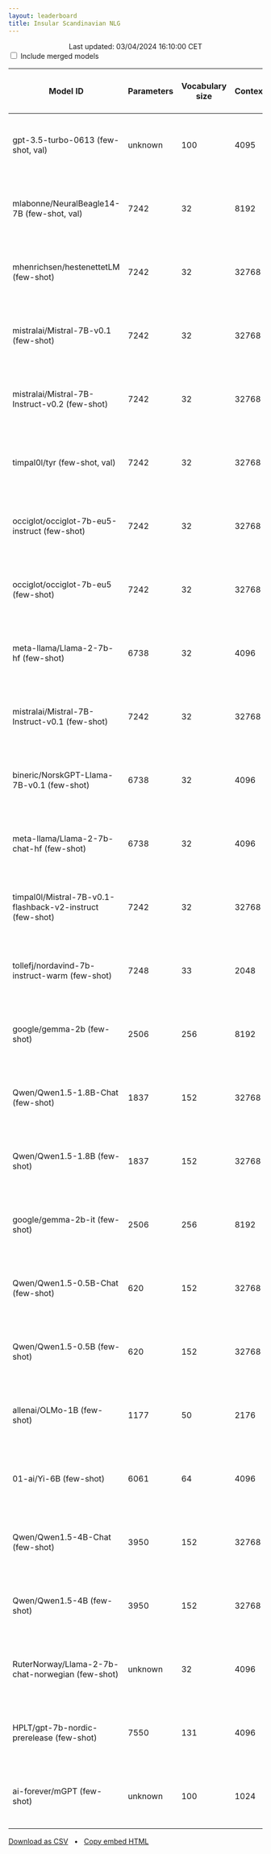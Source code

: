 ```yaml
---
layout: leaderboard
title: Insular Scandinavian NLG
---
```


<center>Last updated: 03/04/2024 16:10:00 CET</center>

<div class="blocked centered">
  <input type="checkbox" id="merged-models-checkbox">
  <label for="merged-models-checkbox">Include merged models</label>
</div>

<div class="blocked table-wrapper centered">
<table id="insular-scandinavian-nlg" class="sortable fixed centered small-font">
 <thead>
  <tr>
   <th><span data-toggle="tooltip" data-placement="bottom" data-container="body" title="Hugging Face Hub Model ID">Model ID</span></th>
   <th><span data-toggle="tooltip" data-placement="bottom" data-container="body" title="Number of parameters in the model, in millions">Parameters</span></th>
   <th><span data-toggle="tooltip" data-placement="bottom" data-container="body" title="Number of unique tokens that the model has been trained on, in thousands">Vocabulary size</span></th>
   <th><span data-toggle="tooltip" data-placement="bottom" data-container="body" title="The maximum amount of tokens the model can process">Context</span></th>
   <th><span data-toggle="tooltip" data-placement="bottom" data-container="body" title="Number of tokens processed per second / Number of tokens processed in small documents per second">Speed</span></th>

   <th id="rank-col"><span data-toggle="tooltip" data-placement="bottom" data-container="body" title="ScandEval rank, computed as 1 + the average number of standard deviations from the best model">Rank</span></th>
    
   <th><span data-toggle="tooltip" data-placement="bottom" data-container="body" title="Icelandic rank, computed as 1 + the average number of standard deviations from the best model">Icelandic Rank</span></th>
   <th><span data-toggle="tooltip" data-placement="bottom" data-container="body" title="Faroese rank, computed as 1 + the average number of standard deviations from the best model">Faroese Rank</span></th>

   <th><span data-toggle="tooltip" data-placement="bottom" data-container="body" title="Icelandic named entity recognition - Micro-average F1-score without MISC tags / Micro-average F1-score with MISC tags">MIM-GOLD-NER</span></th>
   <th><span data-toggle="tooltip" data-placement="bottom" data-container="body" title="Icelandic linguistic acceptability - Matthews Correlation Coefficient / Macro-average F1-score">ScaLA-is</span></th>
   <th><span data-toggle="tooltip" data-placement="bottom" data-container="body" title="Icelandic question answering - Exact Match / F1-score">NQiI</span></th>
   <th><span data-toggle="tooltip" data-placement="bottom" data-container="body" title="Icelandic summarization - BERTScore / ROUGE-L">RRN</span></th>
   <th><span data-toggle="tooltip" data-placement="bottom" data-container="body" title="Icelandic knowledge - Matthews Correlation Coefficient / Accuracy">MMLU-is</span></th>
   <th><span data-toggle="tooltip" data-placement="bottom" data-container="body" title="Icelandic common sense reasoning - Matthews Correlation Coefficient / Accuracy">Winogrande-is</span></th>
   <th><span data-toggle="tooltip" data-placement="bottom" data-container="body" title="Faroese named entity recognition - Micro-average F1-score without MISC tags / Micro-average F1-score with MISC tags">FoNE</span></th>
   <th><span data-toggle="tooltip" data-placement="bottom" data-container="body" title="Faroese linguistic acceptability - Matthews Correlation Coefficient / Macro-average F1-score">ScaLA-fo</span></th>
   <th><span data-toggle="tooltip" data-placement="bottom" data-container="body" title="ScandEval version used to benchmark the model on MIM-GOLD-NER">MIM-GOLD-NER version</span></th>
   <th><span data-toggle="tooltip" data-placement="bottom" data-container="body" title="ScandEval version used to benchmark the model on ScaLA-is">ScaLA-is version</span></th>
   <th><span data-toggle="tooltip" data-placement="bottom" data-container="body" title="ScandEval version used to benchmark the model on NQiI">NQiI version</span></th>
   <th><span data-toggle="tooltip" data-placement="bottom" data-container="body" title="ScandEval version used to benchmark the model on RRN">RRN version</span></th>
   <th><span data-toggle="tooltip" data-placement="bottom" data-container="body" title="ScandEval version used to benchmark the model on MMLU-is">MMLU-is version</span></th>
   <th><span data-toggle="tooltip" data-placement="bottom" data-container="body" title="ScandEval version used to benchmark the model on Winogrande-is">Winogrande-is version</span></th>
   <th><span data-toggle="tooltip" data-placement="bottom" data-container="body" title="ScandEval version used to benchmark the model on FoNE">FoNE version</span></th>
   <th><span data-toggle="tooltip" data-placement="bottom" data-container="body" title="ScandEval version used to benchmark the model on ScaLA-fo">ScaLA-fo version</span></th>
  </tr>
 </thead>
 <tbody>
  <tr class="not-merged-model">
   <td>gpt-3.5-turbo-0613 (few-shot, val)</td> <!-- Model ID -->
   <td class="num_model_parameters">unknown</td> <!-- Number of trainable parameters -->
   <td class="vocabulary_size">100</td> <!-- Size of the model's vocabulary -->
   <td class="max_sequence_length">4095</td> <!-- Maximum sequence length of the model-->
   <td class="speed">1,344 ± 455 / 4,023 ± 590</td> <!-- Model inference speed -->
   <td class="rank">1.00</td> <!-- ScandEval rank -->
   <td class="is-rank">1.00</td> <!-- Icelandic rank -->
   <td class="fo-rank">1.00</td> <!-- Faroese rank -->
   <td class="is ner">69.59 ± 4.54 / 54.49 ± 4.31</td> <!-- MIM-GOLD-NER -->
   <td class="is la">7.28 ± 4.10 / 52.96 ± 2.00</td> <!-- ScaLA-is -->
   <td class="is qa">28.50 ± 1.79 / 50.29 ± 1.79</td> <!-- NQiI -->
   <td class="is summ">67.10 ± 0.30 / 19.43 ± 0.48</td> <!-- RRN -->
   <td class="is know">23.78 ± 2.81 / 42.70 ± 2.13</td> <!-- MMLU-is -->
   <td class="is reason">18.61 ± 6.00 / 61.33 ± 2.93</td> <!-- Winogrande-is -->
   <td class="fo ner">72.48 ± 2.39 / 67.50 ± 2.38</td> <!-- FoNE -->
   <td class="fo la">8.29 ± 5.92 / 42.34 ± 3.49</td> <!-- ScaLA-fo -->
   <td>0.0.0</td> <!-- MIM-GOLD-NER version -->
   <td>0.0.0</td> <!-- ScaLA-is version -->
   <td>0.0.0</td> <!-- NQiI version -->
   <td>0.0.0</td> <!-- RRN version -->
   <td>0.0.0</td> <!-- MMLU-is version -->
   <td>12.1.0</td> <!-- Winogrande-is version -->
   <td>0.0.0</td> <!-- FoNE version -->
   <td>0.0.0</td> <!-- ScaLA-fo version -->
   </tr>
  <tr class="merged-model">
   <td>mlabonne/NeuralBeagle14-7B (few-shot, val)</td> <!-- Model ID -->
   <td class="num_model_parameters">7242</td> <!-- Number of trainable parameters -->
   <td class="vocabulary_size">32</td> <!-- Size of the model's vocabulary -->
   <td class="max_sequence_length">8192</td> <!-- Maximum sequence length of the model-->
   <td class="speed">2,549 ± 472 / 784 ± 245</td> <!-- Model inference speed -->
   <td class="rank">1.75</td> <!-- ScandEval rank -->
   <td class="is-rank">2.30</td> <!-- Icelandic rank -->
   <td class="fo-rank">1.20</td> <!-- Faroese rank -->
   <td class="is ner">49.86 ± 4.28 / 42.54 ± 5.03</td> <!-- MIM-GOLD-NER -->
   <td class="is la">1.26 ± 3.83 / 48.46 ± 2.37</td> <!-- ScaLA-is -->
   <td class="is qa">22.42 ± 4.37 / 55.49 ± 2.89</td> <!-- NQiI -->
   <td class="is summ">65.60 ± 0.69 / 19.46 ± 0.80</td> <!-- RRN -->
   <td class="is know">10.13 ± 2.94 / 32.62 ± 2.20</td> <!-- MMLU-is -->
   <td class="is reason">12.90 ± 6.92 / 56.88 ± 3.57</td> <!-- Winogrande-is -->
   <td class="fo ner">62.78 ± 3.13 / 59.73 ± 3.23</td> <!-- FoNE -->
   <td class="fo la">3.69 ± 5.47 / 48.72 ± 3.41</td> <!-- ScaLA-fo -->
   <td>9.3.2</td> <!-- MIM-GOLD-NER version -->
   <td>9.3.2</td> <!-- ScaLA-is version -->
   <td>9.3.2</td> <!-- NQiI version -->
   <td>9.3.2</td> <!-- RRN version -->
   <td>9.3.2</td> <!-- MMLU-is version -->
   <td>12.1.0</td> <!-- Winogrande-is version -->
   <td>9.3.2</td> <!-- FoNE version -->
   <td>9.3.2</td> <!-- ScaLA-fo version -->
   </tr>
  <tr class="not-merged-model">
   <td>mhenrichsen/hestenettetLM (few-shot)</td> <!-- Model ID -->
   <td class="num_model_parameters">7242</td> <!-- Number of trainable parameters -->
   <td class="vocabulary_size">32</td> <!-- Size of the model's vocabulary -->
   <td class="max_sequence_length">32768</td> <!-- Maximum sequence length of the model-->
   <td class="speed">5,160 ± 804 / 1,654 ± 516</td> <!-- Model inference speed -->
   <td class="rank">1.92</td> <!-- ScandEval rank -->
   <td class="is-rank">2.64</td> <!-- Icelandic rank -->
   <td class="fo-rank">1.20</td> <!-- Faroese rank -->
   <td class="is ner">49.85 ± 3.05 / 39.50 ± 4.11</td> <!-- MIM-GOLD-NER -->
   <td class="is la">0.99 ± 1.54 / 39.38 ± 3.81</td> <!-- ScaLA-is -->
   <td class="is qa">25.74 ± 5.44 / 49.45 ± 5.29</td> <!-- NQiI -->
   <td class="is summ">61.72 ± 3.16 / 16.00 ± 1.82</td> <!-- RRN -->
   <td class="is know">10.43 ± 1.25 / 32.96 ± 0.81</td> <!-- MMLU-is -->
   <td class="is reason">3.94 ± 2.97 / 54.60 ± 1.62</td> <!-- Winogrande-is -->
   <td class="fo ner">63.66 ± 2.09 / 59.77 ± 2.57</td> <!-- FoNE -->
   <td class="fo la">4.96 ± 2.36 / 43.40 ± 4.95</td> <!-- ScaLA-fo -->
   <td>12.3.2</td> <!-- MIM-GOLD-NER version -->
   <td>12.3.2</td> <!-- ScaLA-is version -->
   <td>12.3.2</td> <!-- NQiI version -->
   <td>12.3.2</td> <!-- RRN version -->
   <td>12.3.2</td> <!-- MMLU-is version -->
   <td>12.3.2</td> <!-- Winogrande-is version -->
   <td>12.3.2</td> <!-- FoNE version -->
   <td>12.3.2</td> <!-- ScaLA-fo version -->
   </tr>
  <tr class="not-merged-model">
   <td>mistralai/Mistral-7B-v0.1 (few-shot)</td> <!-- Model ID -->
   <td class="num_model_parameters">7242</td> <!-- Number of trainable parameters -->
   <td class="vocabulary_size">32</td> <!-- Size of the model's vocabulary -->
   <td class="max_sequence_length">32768</td> <!-- Maximum sequence length of the model-->
   <td class="speed">2,657 ± 524 / 880 ± 278</td> <!-- Model inference speed -->
   <td class="rank">1.99</td> <!-- ScandEval rank -->
   <td class="is-rank">2.78</td> <!-- Icelandic rank -->
   <td class="fo-rank">1.20</td> <!-- Faroese rank -->
   <td class="is ner">47.24 ± 2.54 / 37.77 ± 3.87</td> <!-- MIM-GOLD-NER -->
   <td class="is la">1.35 ± 1.70 / 39.37 ± 3.87</td> <!-- ScaLA-is -->
   <td class="is qa">25.70 ± 5.36 / 49.31 ± 5.21</td> <!-- NQiI -->
   <td class="is summ">61.96 ± 3.10 / 16.11 ± 1.80</td> <!-- RRN -->
   <td class="is know">10.31 ± 1.06 / 32.74 ± 0.64</td> <!-- MMLU-is -->
   <td class="is reason">1.99 ± 2.95 / 54.48 ± 1.27</td> <!-- Winogrande-is -->
   <td class="fo ner">62.63 ± 3.44 / 57.85 ± 3.72</td> <!-- FoNE -->
   <td class="fo la">2.84 ± 1.84 / 42.62 ± 4.53</td> <!-- ScaLA-fo -->
   <td>9.1.2</td> <!-- MIM-GOLD-NER version -->
   <td>9.1.2</td> <!-- ScaLA-is version -->
   <td>12.5.1</td> <!-- NQiI version -->
   <td>11.0.0</td> <!-- RRN version -->
   <td>9.1.2</td> <!-- MMLU-is version -->
   <td>12.1.0</td> <!-- Winogrande-is version -->
   <td>9.1.2</td> <!-- FoNE version -->
   <td>9.1.2</td> <!-- ScaLA-fo version -->
   </tr>
  <tr class="not-merged-model">
   <td>mistralai/Mistral-7B-Instruct-v0.2 (few-shot)</td> <!-- Model ID -->
   <td class="num_model_parameters">7242</td> <!-- Number of trainable parameters -->
   <td class="vocabulary_size">32</td> <!-- Size of the model's vocabulary -->
   <td class="max_sequence_length">32768</td> <!-- Maximum sequence length of the model-->
   <td class="speed">2,538 ± 415 / 821 ± 253</td> <!-- Model inference speed -->
   <td class="rank">2.62</td> <!-- ScandEval rank -->
   <td class="is-rank">2.47</td> <!-- Icelandic rank -->
   <td class="fo-rank">2.76</td> <!-- Faroese rank -->
   <td class="is ner">43.11 ± 2.23 / 29.34 ± 3.27</td> <!-- MIM-GOLD-NER -->
   <td class="is la">3.40 ± 1.87 / 48.75 ± 1.47</td> <!-- ScaLA-is -->
   <td class="is qa">19.18 ± 3.69 / 49.62 ± 2.59</td> <!-- NQiI -->
   <td class="is summ">65.01 ± 1.51 / 18.34 ± 1.35</td> <!-- RRN -->
   <td class="is know">7.55 ± 0.67 / 29.89 ± 0.47</td> <!-- MMLU-is -->
   <td class="is reason">0.24 ± 0.71 / 38.95 ± 0.84</td> <!-- Winogrande-is -->
   <td class="fo ner">61.28 ± 2.98 / 54.02 ± 3.55</td> <!-- FoNE -->
   <td class="fo la">1.68 ± 1.41 / 50.06 ± 1.22</td> <!-- ScaLA-fo -->
   <td>9.2.0</td> <!-- MIM-GOLD-NER version -->
   <td>9.3.1</td> <!-- ScaLA-is version -->
   <td>12.4.0</td> <!-- NQiI version -->
   <td>12.4.0</td> <!-- RRN version -->
   <td>9.3.2</td> <!-- MMLU-is version -->
   <td>12.1.0</td> <!-- Winogrande-is version -->
   <td>9.2.0</td> <!-- FoNE version -->
   <td>9.3.1</td> <!-- ScaLA-fo version -->
   </tr>
  <tr class="merged-model">
   <td>timpal0l/tyr (few-shot, val)</td> <!-- Model ID -->
   <td class="num_model_parameters">7242</td> <!-- Number of trainable parameters -->
   <td class="vocabulary_size">32</td> <!-- Size of the model's vocabulary -->
   <td class="max_sequence_length">32768</td> <!-- Maximum sequence length of the model-->
   <td class="speed">6,079 ± 1,051 / 1,760 ± 570</td> <!-- Model inference speed -->
   <td class="rank">2.65</td> <!-- ScandEval rank -->
   <td class="is-rank">2.54</td> <!-- Icelandic rank -->
   <td class="fo-rank">2.76</td> <!-- Faroese rank -->
   <td class="is ner">50.64 ± 5.79 / 43.64 ± 5.92</td> <!-- MIM-GOLD-NER -->
   <td class="is la">-0.06 ± 3.83 / 38.01 ± 2.85</td> <!-- ScaLA-is -->
   <td class="is qa">23.36 ± 4.19 / 46.70 ± 2.79</td> <!-- NQiI -->
   <td class="is summ">63.80 ± 1.14 / 15.18 ± 1.69</td> <!-- RRN -->
   <td class="is know">9.94 ± 2.33 / 31.91 ± 2.10</td> <!-- MMLU-is -->
   <td class="is reason">15.83 ± 5.74 / 53.67 ± 3.46</td> <!-- Winogrande-is -->
   <td class="fo ner">60.21 ± 3.50 / 58.44 ± 3.67</td> <!-- FoNE -->
   <td class="fo la">0.00 ± 0.00 / 33.10 ± 0.80</td> <!-- ScaLA-fo -->
   <td>12.3.2</td> <!-- MIM-GOLD-NER version -->
   <td>12.3.2</td> <!-- ScaLA-is version -->
   <td>12.3.2</td> <!-- NQiI version -->
   <td>12.3.2</td> <!-- RRN version -->
   <td>12.3.2</td> <!-- MMLU-is version -->
   <td>12.3.2</td> <!-- Winogrande-is version -->
   <td>12.3.2</td> <!-- FoNE version -->
   <td>12.3.2</td> <!-- ScaLA-fo version -->
   </tr>
  <tr class="not-merged-model">
   <td>occiglot/occiglot-7b-eu5-instruct (few-shot)</td> <!-- Model ID -->
   <td class="num_model_parameters">7242</td> <!-- Number of trainable parameters -->
   <td class="vocabulary_size">32</td> <!-- Size of the model's vocabulary -->
   <td class="max_sequence_length">32768</td> <!-- Maximum sequence length of the model-->
   <td class="speed">2,088 ± 352 / 706 ± 214</td> <!-- Model inference speed -->
   <td class="rank">2.87</td> <!-- ScandEval rank -->
   <td class="is-rank">2.97</td> <!-- Icelandic rank -->
   <td class="fo-rank">2.76</td> <!-- Faroese rank -->
   <td class="is ner">36.79 ± 8.13 / 30.81 ± 7.41</td> <!-- MIM-GOLD-NER -->
   <td class="is la">0.71 ± 2.00 / 36.90 ± 2.10</td> <!-- ScaLA-is -->
   <td class="is qa">20.66 ± 3.67 / 45.91 ± 3.45</td> <!-- NQiI -->
   <td class="is summ">65.25 ± 0.97 / 19.09 ± 1.05</td> <!-- RRN -->
   <td class="is know">8.10 ± 0.93 / 29.90 ± 0.88</td> <!-- MMLU-is -->
   <td class="is reason">0.35 ± 2.49 / 51.16 ± 2.74</td> <!-- Winogrande-is -->
   <td class="fo ner">61.90 ± 2.44 / 61.08 ± 2.76</td> <!-- FoNE -->
   <td class="fo la">0.00 ± 0.00 / 33.26 ± 0.34</td> <!-- ScaLA-fo -->
   <td>12.3.2</td> <!-- MIM-GOLD-NER version -->
   <td>12.3.1</td> <!-- ScaLA-is version -->
   <td>12.4.0</td> <!-- NQiI version -->
   <td>12.4.0</td> <!-- RRN version -->
   <td>12.3.1</td> <!-- MMLU-is version -->
   <td>12.3.1</td> <!-- Winogrande-is version -->
   <td>12.3.2</td> <!-- FoNE version -->
   <td>12.3.1</td> <!-- ScaLA-fo version -->
   </tr>
  <tr class="not-merged-model">
   <td>occiglot/occiglot-7b-eu5 (few-shot)</td> <!-- Model ID -->
   <td class="num_model_parameters">7242</td> <!-- Number of trainable parameters -->
   <td class="vocabulary_size">32</td> <!-- Size of the model's vocabulary -->
   <td class="max_sequence_length">32768</td> <!-- Maximum sequence length of the model-->
   <td class="speed">2,219 ± 427 / 717 ± 224</td> <!-- Model inference speed -->
   <td class="rank">2.98</td> <!-- ScandEval rank -->
   <td class="is-rank">3.11</td> <!-- Icelandic rank -->
   <td class="fo-rank">2.85</td> <!-- Faroese rank -->
   <td class="is ner">36.10 ± 7.99 / 33.23 ± 7.96</td> <!-- MIM-GOLD-NER -->
   <td class="is la">1.59 ± 1.86 / 39.93 ± 4.19</td> <!-- ScaLA-is -->
   <td class="is qa">15.98 ± 3.74 / 39.67 ± 3.36</td> <!-- NQiI -->
   <td class="is summ">62.55 ± 3.03 / 15.26 ± 2.31</td> <!-- RRN -->
   <td class="is know">7.64 ± 0.91 / 29.55 ± 1.22</td> <!-- MMLU-is -->
   <td class="is reason">-0.51 ± 1.95 / 47.23 ± 2.39</td> <!-- Winogrande-is -->
   <td class="fo ner">58.74 ± 3.04 / 58.94 ± 2.99</td> <!-- FoNE -->
   <td class="fo la">0.00 ± 0.00 / 33.26 ± 0.34</td> <!-- ScaLA-fo -->
   <td>12.3.2</td> <!-- MIM-GOLD-NER version -->
   <td>12.1.0</td> <!-- ScaLA-is version -->
   <td>12.1.0</td> <!-- NQiI version -->
   <td>12.1.0</td> <!-- RRN version -->
   <td>12.1.0</td> <!-- MMLU-is version -->
   <td>12.2.0</td> <!-- Winogrande-is version -->
   <td>12.3.2</td> <!-- FoNE version -->
   <td>12.1.0</td> <!-- ScaLA-fo version -->
   </tr>
  <tr class="not-merged-model">
   <td>meta-llama/Llama-2-7b-hf (few-shot)</td> <!-- Model ID -->
   <td class="num_model_parameters">6738</td> <!-- Number of trainable parameters -->
   <td class="vocabulary_size">32</td> <!-- Size of the model's vocabulary -->
   <td class="max_sequence_length">4096</td> <!-- Maximum sequence length of the model-->
   <td class="speed">2,648 ± 467 / 799 ± 250</td> <!-- Model inference speed -->
   <td class="rank">3.10</td> <!-- ScandEval rank -->
   <td class="is-rank">3.27</td> <!-- Icelandic rank -->
   <td class="fo-rank">2.94</td> <!-- Faroese rank -->
   <td class="is ner">32.71 ± 2.77 / 32.17 ± 2.13</td> <!-- MIM-GOLD-NER -->
   <td class="is la">0.66 ± 1.75 / 40.36 ± 4.19</td> <!-- ScaLA-is -->
   <td class="is qa">18.04 ± 4.05 / 41.40 ± 3.27</td> <!-- NQiI -->
   <td class="is summ">60.73 ± 3.02 / 14.02 ± 1.57</td> <!-- RRN -->
   <td class="is know">5.05 ± 1.56 / 28.95 ± 1.00</td> <!-- MMLU-is -->
   <td class="is reason">-0.00 ± 2.41 / 44.93 ± 0.92</td> <!-- Winogrande-is -->
   <td class="fo ner">52.34 ± 5.11 / 52.53 ± 4.79</td> <!-- FoNE -->
   <td class="fo la">0.11 ± 1.45 / 33.49 ± 0.47</td> <!-- ScaLA-fo -->
   <td>9.2.0</td> <!-- MIM-GOLD-NER version -->
   <td>9.2.0</td> <!-- ScaLA-is version -->
   <td>12.5.1</td> <!-- NQiI version -->
   <td>11.0.0</td> <!-- RRN version -->
   <td>9.2.0</td> <!-- MMLU-is version -->
   <td>12.1.0</td> <!-- Winogrande-is version -->
   <td>9.2.0</td> <!-- FoNE version -->
   <td>9.2.0</td> <!-- ScaLA-fo version -->
   </tr>
  <tr class="not-merged-model">
   <td>mistralai/Mistral-7B-Instruct-v0.1 (few-shot)</td> <!-- Model ID -->
   <td class="num_model_parameters">7242</td> <!-- Number of trainable parameters -->
   <td class="vocabulary_size">32</td> <!-- Size of the model's vocabulary -->
   <td class="max_sequence_length">32768</td> <!-- Maximum sequence length of the model-->
   <td class="speed">5,443 ± 1,273 / 1,144 ± 364</td> <!-- Model inference speed -->
   <td class="rank">3.10</td> <!-- ScandEval rank -->
   <td class="is-rank">3.27</td> <!-- Icelandic rank -->
   <td class="fo-rank">2.94</td> <!-- Faroese rank -->
   <td class="is ner">36.04 ± 2.59 / 24.74 ± 2.79</td> <!-- MIM-GOLD-NER -->
   <td class="is la">-0.36 ± 1.36 / 33.94 ± 0.32</td> <!-- ScaLA-is -->
   <td class="is qa">18.06 ± 3.16 / 42.57 ± 2.89</td> <!-- NQiI -->
   <td class="is summ">62.80 ± 1.69 / 15.23 ± 1.01</td> <!-- RRN -->
   <td class="is know">7.22 ± 1.33 / 29.40 ± 1.04</td> <!-- MMLU-is -->
   <td class="is reason">6.35 ± 2.71 / 50.49 ± 1.57</td> <!-- Winogrande-is -->
   <td class="fo ner">55.42 ± 2.12 / 46.41 ± 2.50</td> <!-- FoNE -->
   <td class="fo la">1.11 ± 2.41 / 36.79 ± 4.00</td> <!-- ScaLA-fo -->
   <td>9.3.1</td> <!-- MIM-GOLD-NER version -->
   <td>9.3.1</td> <!-- ScaLA-is version -->
   <td>12.4.0</td> <!-- NQiI version -->
   <td>12.4.0</td> <!-- RRN version -->
   <td>9.3.1</td> <!-- MMLU-is version -->
   <td>12.1.0</td> <!-- Winogrande-is version -->
   <td>9.3.1</td> <!-- FoNE version -->
   <td>9.3.1</td> <!-- ScaLA-fo version -->
   </tr>
  <tr class="not-merged-model">
   <td>bineric/NorskGPT-Llama-7B-v0.1 (few-shot)</td> <!-- Model ID -->
   <td class="num_model_parameters">6738</td> <!-- Number of trainable parameters -->
   <td class="vocabulary_size">32</td> <!-- Size of the model's vocabulary -->
   <td class="max_sequence_length">4096</td> <!-- Maximum sequence length of the model-->
   <td class="speed">5,384 ± 879 / 1,746 ± 553</td> <!-- Model inference speed -->
   <td class="rank">3.23</td> <!-- ScandEval rank -->
   <td class="is-rank">3.53</td> <!-- Icelandic rank -->
   <td class="fo-rank">2.94</td> <!-- Faroese rank -->
   <td class="is ner">34.48 ± 4.63 / 33.19 ± 4.36</td> <!-- MIM-GOLD-NER -->
   <td class="is la">-0.24 ± 1.43 / 33.75 ± 0.31</td> <!-- ScaLA-is -->
   <td class="is qa">18.10 ± 1.85 / 43.52 ± 0.87</td> <!-- NQiI -->
   <td class="is summ">61.81 ± 0.98 / 15.04 ± 0.70</td> <!-- RRN -->
   <td class="is know">6.52 ± 1.10 / 30.08 ± 0.86</td> <!-- MMLU-is -->
   <td class="is reason">-1.90 ± 2.28 / 44.34 ± 1.19</td> <!-- Winogrande-is -->
   <td class="fo ner">52.57 ± 3.85 / 51.44 ± 3.61</td> <!-- FoNE -->
   <td class="fo la">0.46 ± 2.01 / 44.83 ± 3.28</td> <!-- ScaLA-fo -->
   <td>12.3.2</td> <!-- MIM-GOLD-NER version -->
   <td>12.3.2</td> <!-- ScaLA-is version -->
   <td>12.3.2</td> <!-- NQiI version -->
   <td>12.3.2</td> <!-- RRN version -->
   <td>12.3.2</td> <!-- MMLU-is version -->
   <td>12.3.2</td> <!-- Winogrande-is version -->
   <td>12.3.2</td> <!-- FoNE version -->
   <td>12.3.2</td> <!-- ScaLA-fo version -->
   </tr>
  <tr class="not-merged-model">
   <td>meta-llama/Llama-2-7b-chat-hf (few-shot)</td> <!-- Model ID -->
   <td class="num_model_parameters">6738</td> <!-- Number of trainable parameters -->
   <td class="vocabulary_size">32</td> <!-- Size of the model's vocabulary -->
   <td class="max_sequence_length">4096</td> <!-- Maximum sequence length of the model-->
   <td class="speed">2,643 ± 455 / 800 ± 247</td> <!-- Model inference speed -->
   <td class="rank">3.43</td> <!-- ScandEval rank -->
   <td class="is-rank">3.52</td> <!-- Icelandic rank -->
   <td class="fo-rank">3.34</td> <!-- Faroese rank -->
   <td class="is ner">41.10 ± 3.35 / 40.54 ± 3.19</td> <!-- MIM-GOLD-NER -->
   <td class="is la">-1.07 ± 2.09 / 44.83 ± 2.20</td> <!-- ScaLA-is -->
   <td class="is qa">16.13 ± 2.52 / 39.51 ± 1.98</td> <!-- NQiI -->
   <td class="is summ">62.30 ± 0.90 / 13.28 ± 1.36</td> <!-- RRN -->
   <td class="is know">3.27 ± 0.84 / 26.91 ± 0.86</td> <!-- MMLU-is -->
   <td class="is reason">1.84 ± 2.19 / 43.79 ± 0.73</td> <!-- Winogrande-is -->
   <td class="fo ner">59.77 ± 3.38 / 56.97 ± 4.30</td> <!-- FoNE -->
   <td class="fo la">-0.54 ± 1.61 / 36.94 ± 2.79</td> <!-- ScaLA-fo -->
   <td>9.3.1</td> <!-- MIM-GOLD-NER version -->
   <td>9.3.1</td> <!-- ScaLA-is version -->
   <td>12.4.0</td> <!-- NQiI version -->
   <td>12.4.0</td> <!-- RRN version -->
   <td>9.3.1</td> <!-- MMLU-is version -->
   <td>12.1.0</td> <!-- Winogrande-is version -->
   <td>9.3.1</td> <!-- FoNE version -->
   <td>9.3.1</td> <!-- ScaLA-fo version -->
   </tr>
  <tr class="not-merged-model">
   <td>timpal0l/Mistral-7B-v0.1-flashback-v2-instruct (few-shot)</td> <!-- Model ID -->
   <td class="num_model_parameters">7242</td> <!-- Number of trainable parameters -->
   <td class="vocabulary_size">32</td> <!-- Size of the model's vocabulary -->
   <td class="max_sequence_length">32768</td> <!-- Maximum sequence length of the model-->
   <td class="speed">5,172 ± 813 / 1,647 ± 518</td> <!-- Model inference speed -->
   <td class="rank">3.46</td> <!-- ScandEval rank -->
   <td class="is-rank">3.74</td> <!-- Icelandic rank -->
   <td class="fo-rank">3.18</td> <!-- Faroese rank -->
   <td class="is ner">24.28 ± 6.08 / 24.83 ± 5.28</td> <!-- MIM-GOLD-NER -->
   <td class="is la">1.18 ± 1.09 / 39.01 ± 2.76</td> <!-- ScaLA-is -->
   <td class="is qa">8.52 ± 2.30 / 21.32 ± 2.25</td> <!-- NQiI -->
   <td class="is summ">39.94 ± 9.39 / 5.18 ± 1.53</td> <!-- RRN -->
   <td class="is know">5.09 ± 1.11 / 28.86 ± 0.73</td> <!-- MMLU-is -->
   <td class="is reason">4.70 ± 2.96 / 56.56 ± 0.97</td> <!-- Winogrande-is -->
   <td class="fo ner">44.60 ± 3.41 / 45.49 ± 3.40</td> <!-- FoNE -->
   <td class="fo la">1.82 ± 2.08 / 34.03 ± 0.66</td> <!-- ScaLA-fo -->
   <td>12.3.2</td> <!-- MIM-GOLD-NER version -->
   <td>12.3.2</td> <!-- ScaLA-is version -->
   <td>12.3.2</td> <!-- NQiI version -->
   <td>12.3.2</td> <!-- RRN version -->
   <td>12.3.2</td> <!-- MMLU-is version -->
   <td>12.3.2</td> <!-- Winogrande-is version -->
   <td>12.3.2</td> <!-- FoNE version -->
   <td>12.3.2</td> <!-- ScaLA-fo version -->
   </tr>
  <tr class="not-merged-model">
   <td>tollefj/nordavind-7b-instruct-warm (few-shot)</td> <!-- Model ID -->
   <td class="num_model_parameters">7248</td> <!-- Number of trainable parameters -->
   <td class="vocabulary_size">33</td> <!-- Size of the model's vocabulary -->
   <td class="max_sequence_length">2048</td> <!-- Maximum sequence length of the model-->
   <td class="speed">6,450 ± 961 / 2,082 ± 658</td> <!-- Model inference speed -->
   <td class="rank">3.54</td> <!-- ScandEval rank -->
   <td class="is-rank">3.53</td> <!-- Icelandic rank -->
   <td class="fo-rank">3.55</td> <!-- Faroese rank -->
   <td class="is ner">34.66 ± 4.29 / 23.47 ± 2.27</td> <!-- MIM-GOLD-NER -->
   <td class="is la">0.77 ± 1.05 / 39.63 ± 2.41</td> <!-- ScaLA-is -->
   <td class="is qa">12.80 ± 2.37 / 30.77 ± 2.12</td> <!-- NQiI -->
   <td class="is summ">61.23 ± 1.78 / 15.53 ± 0.95</td> <!-- RRN -->
   <td class="is know">0.93 ± 1.13 / 25.19 ± 0.78</td> <!-- MMLU-is -->
   <td class="is reason">-0.76 ± 3.69 / 53.64 ± 2.57</td> <!-- Winogrande-is -->
   <td class="fo ner">50.63 ± 2.20 / 47.73 ± 2.11</td> <!-- FoNE -->
   <td class="fo la">-0.52 ± 1.71 / 42.25 ± 3.52</td> <!-- ScaLA-fo -->
   <td>12.3.2</td> <!-- MIM-GOLD-NER version -->
   <td>12.3.2</td> <!-- ScaLA-is version -->
   <td>12.4.0</td> <!-- NQiI version -->
   <td>12.4.0</td> <!-- RRN version -->
   <td>12.3.2</td> <!-- MMLU-is version -->
   <td>12.3.2</td> <!-- Winogrande-is version -->
   <td>12.3.2</td> <!-- FoNE version -->
   <td>12.3.2</td> <!-- ScaLA-fo version -->
   </tr>
  <tr class="not-merged-model">
   <td>google/gemma-2b (few-shot)</td> <!-- Model ID -->
   <td class="num_model_parameters">2506</td> <!-- Number of trainable parameters -->
   <td class="vocabulary_size">256</td> <!-- Size of the model's vocabulary -->
   <td class="max_sequence_length">8192</td> <!-- Maximum sequence length of the model-->
   <td class="speed">6,087 ± 1,046 / 1,902 ± 563</td> <!-- Model inference speed -->
   <td class="rank">3.58</td> <!-- ScandEval rank -->
   <td class="is-rank">3.56</td> <!-- Icelandic rank -->
   <td class="fo-rank">3.60</td> <!-- Faroese rank -->
   <td class="is ner">9.04 ± 5.81 / 9.92 ± 4.55</td> <!-- MIM-GOLD-NER -->
   <td class="is la">0.31 ± 1.95 / 45.42 ± 3.51</td> <!-- ScaLA-is -->
   <td class="is qa">16.08 ± 2.91 / 37.41 ± 2.44</td> <!-- NQiI -->
   <td class="is summ">60.00 ± 2.62 / 13.07 ± 1.31</td> <!-- RRN -->
   <td class="is know">4.71 ± 1.02 / 26.81 ± 0.83</td> <!-- MMLU-is -->
   <td class="is reason">0.00 ± 2.53 / 56.42 ± 0.98</td> <!-- Winogrande-is -->
   <td class="fo ner">22.37 ± 5.43 / 21.93 ± 5.43</td> <!-- FoNE -->
   <td class="fo la">1.28 ± 1.43 / 39.41 ± 3.29</td> <!-- ScaLA-fo -->
   <td>12.3.2</td> <!-- MIM-GOLD-NER version -->
   <td>12.1.0</td> <!-- ScaLA-is version -->
   <td>12.1.0</td> <!-- NQiI version -->
   <td>12.1.0</td> <!-- RRN version -->
   <td>12.1.0</td> <!-- MMLU-is version -->
   <td>12.1.0</td> <!-- Winogrande-is version -->
   <td>12.3.2</td> <!-- FoNE version -->
   <td>12.1.0</td> <!-- ScaLA-fo version -->
   </tr>
  <tr class="not-merged-model">
   <td>Qwen/Qwen1.5-1.8B-Chat (few-shot)</td> <!-- Model ID -->
   <td class="num_model_parameters">1837</td> <!-- Number of trainable parameters -->
   <td class="vocabulary_size">152</td> <!-- Size of the model's vocabulary -->
   <td class="max_sequence_length">32768</td> <!-- Maximum sequence length of the model-->
   <td class="speed">8,304 ± 1,846 / 1,933 ± 617</td> <!-- Model inference speed -->
   <td class="rank">3.70</td> <!-- ScandEval rank -->
   <td class="is-rank">3.80</td> <!-- Icelandic rank -->
   <td class="fo-rank">3.60</td> <!-- Faroese rank -->
   <td class="is ner">14.13 ± 2.19 / 14.92 ± 2.31</td> <!-- MIM-GOLD-NER -->
   <td class="is la">0.78 ± 1.70 / 44.74 ± 3.57</td> <!-- ScaLA-is -->
   <td class="is qa">7.80 ± 1.32 / 23.47 ± 1.64</td> <!-- NQiI -->
   <td class="is summ">57.27 ± 1.42 / 10.43 ± 0.97</td> <!-- RRN -->
   <td class="is know">3.87 ± 0.97 / 26.29 ± 0.94</td> <!-- MMLU-is -->
   <td class="is reason">1.92 ± 2.32 / 50.07 ± 2.68</td> <!-- Winogrande-is -->
   <td class="fo ner">25.82 ± 3.98 / 27.68 ± 3.11</td> <!-- FoNE -->
   <td class="fo la">0.15 ± 2.21 / 34.34 ± 0.53</td> <!-- ScaLA-fo -->
   <td>12.3.2</td> <!-- MIM-GOLD-NER version -->
   <td>12.1.0</td> <!-- ScaLA-is version -->
   <td>12.5.0</td> <!-- NQiI version -->
   <td>12.5.0</td> <!-- RRN version -->
   <td>12.1.0</td> <!-- MMLU-is version -->
   <td>12.1.0</td> <!-- Winogrande-is version -->
   <td>12.3.2</td> <!-- FoNE version -->
   <td>12.1.0</td> <!-- ScaLA-fo version -->
   </tr>
  <tr class="not-merged-model">
   <td>Qwen/Qwen1.5-1.8B (few-shot)</td> <!-- Model ID -->
   <td class="num_model_parameters">1837</td> <!-- Number of trainable parameters -->
   <td class="vocabulary_size">152</td> <!-- Size of the model's vocabulary -->
   <td class="max_sequence_length">32768</td> <!-- Maximum sequence length of the model-->
   <td class="speed">5,666 ± 1,328 / 1,256 ± 408</td> <!-- Model inference speed -->
   <td class="rank">3.71</td> <!-- ScandEval rank -->
   <td class="is-rank">3.83</td> <!-- Icelandic rank -->
   <td class="fo-rank">3.60</td> <!-- Faroese rank -->
   <td class="is ner">12.21 ± 4.08 / 12.70 ± 3.62</td> <!-- MIM-GOLD-NER -->
   <td class="is la">0.94 ± 1.34 / 40.66 ± 3.73</td> <!-- ScaLA-is -->
   <td class="is qa">6.31 ± 1.01 / 20.24 ± 2.02</td> <!-- NQiI -->
   <td class="is summ">55.32 ± 3.49 / 8.91 ± 1.05</td> <!-- RRN -->
   <td class="is know">3.79 ± 1.12 / 25.76 ± 0.91</td> <!-- MMLU-is -->
   <td class="is reason">1.13 ± 3.74 / 52.30 ± 2.26</td> <!-- Winogrande-is -->
   <td class="fo ner">19.56 ± 5.86 / 21.11 ± 5.19</td> <!-- FoNE -->
   <td class="fo la">1.14 ± 1.66 / 37.04 ± 3.83</td> <!-- ScaLA-fo -->
   <td>12.3.2</td> <!-- MIM-GOLD-NER version -->
   <td>12.1.0</td> <!-- ScaLA-is version -->
   <td>12.1.0</td> <!-- NQiI version -->
   <td>12.1.0</td> <!-- RRN version -->
   <td>12.1.0</td> <!-- MMLU-is version -->
   <td>12.1.0</td> <!-- Winogrande-is version -->
   <td>12.3.2</td> <!-- FoNE version -->
   <td>12.1.0</td> <!-- ScaLA-fo version -->
   </tr>
  <tr class="not-merged-model">
   <td>google/gemma-2b-it (few-shot)</td> <!-- Model ID -->
   <td class="num_model_parameters">2506</td> <!-- Number of trainable parameters -->
   <td class="vocabulary_size">256</td> <!-- Size of the model's vocabulary -->
   <td class="max_sequence_length">8192</td> <!-- Maximum sequence length of the model-->
   <td class="speed">6,471 ± 1,142 / 1,961 ± 584</td> <!-- Model inference speed -->
   <td class="rank">3.90</td> <!-- ScandEval rank -->
   <td class="is-rank">3.89</td> <!-- Icelandic rank -->
   <td class="fo-rank">3.91</td> <!-- Faroese rank -->
   <td class="is ner">20.60 ± 2.28 / 18.43 ± 1.37</td> <!-- MIM-GOLD-NER -->
   <td class="is la">-0.01 ± 2.13 / 46.02 ± 2.71</td> <!-- ScaLA-is -->
   <td class="is qa">10.95 ± 2.39 / 37.64 ± 0.75</td> <!-- NQiI -->
   <td class="is summ">59.16 ± 0.96 / 9.92 ± 1.05</td> <!-- RRN -->
   <td class="is know">2.42 ± 0.70 / 23.15 ± 0.70</td> <!-- MMLU-is -->
   <td class="is reason">0.62 ± 1.42 / 56.02 ± 0.95</td> <!-- Winogrande-is -->
   <td class="fo ner">34.58 ± 3.41 / 34.19 ± 2.69</td> <!-- FoNE -->
   <td class="fo la">-1.62 ± 2.08 / 43.25 ± 3.61</td> <!-- ScaLA-fo -->
   <td>12.3.2</td> <!-- MIM-GOLD-NER version -->
   <td>12.1.0</td> <!-- ScaLA-is version -->
   <td>12.4.0</td> <!-- NQiI version -->
   <td>12.4.0</td> <!-- RRN version -->
   <td>12.1.0</td> <!-- MMLU-is version -->
   <td>12.1.0</td> <!-- Winogrande-is version -->
   <td>12.3.2</td> <!-- FoNE version -->
   <td>12.1.0</td> <!-- ScaLA-fo version -->
   </tr>
  <tr class="not-merged-model">
   <td>Qwen/Qwen1.5-0.5B-Chat (few-shot)</td> <!-- Model ID -->
   <td class="num_model_parameters">620</td> <!-- Number of trainable parameters -->
   <td class="vocabulary_size">152</td> <!-- Size of the model's vocabulary -->
   <td class="max_sequence_length">32768</td> <!-- Maximum sequence length of the model-->
   <td class="speed">11,740 ± 3,000 / 2,209 ± 721</td> <!-- Model inference speed -->
   <td class="rank">4.04</td> <!-- ScandEval rank -->
   <td class="is-rank">3.97</td> <!-- Icelandic rank -->
   <td class="fo-rank">4.10</td> <!-- Faroese rank -->
   <td class="is ner">9.48 ± 3.08 / 9.33 ± 3.28</td> <!-- MIM-GOLD-NER -->
   <td class="is la">1.76 ± 1.62 / 38.51 ± 3.72</td> <!-- ScaLA-is -->
   <td class="is qa">3.14 ± 0.71 / 17.84 ± 2.26</td> <!-- NQiI -->
   <td class="is summ">58.92 ± 1.57 / 10.09 ± 1.41</td> <!-- RRN -->
   <td class="is know">2.82 ± 0.73 / 26.56 ± 0.56</td> <!-- MMLU-is -->
   <td class="is reason">1.48 ± 3.56 / 53.95 ± 2.45</td> <!-- Winogrande-is -->
   <td class="fo ner">24.00 ± 1.89 / 24.07 ± 1.93</td> <!-- FoNE -->
   <td class="fo la">-0.54 ± 1.72 / 36.22 ± 2.35</td> <!-- ScaLA-fo -->
   <td>12.3.2</td> <!-- MIM-GOLD-NER version -->
   <td>12.1.0</td> <!-- ScaLA-is version -->
   <td>12.5.0</td> <!-- NQiI version -->
   <td>12.5.0</td> <!-- RRN version -->
   <td>12.1.0</td> <!-- MMLU-is version -->
   <td>12.1.0</td> <!-- Winogrande-is version -->
   <td>12.3.2</td> <!-- FoNE version -->
   <td>12.1.0</td> <!-- ScaLA-fo version -->
   </tr>
  <tr class="not-merged-model">
   <td>Qwen/Qwen1.5-0.5B (few-shot)</td> <!-- Model ID -->
   <td class="num_model_parameters">620</td> <!-- Number of trainable parameters -->
   <td class="vocabulary_size">152</td> <!-- Size of the model's vocabulary -->
   <td class="max_sequence_length">32768</td> <!-- Maximum sequence length of the model-->
   <td class="speed">11,371 ± 2,924 / 2,122 ± 692</td> <!-- Model inference speed -->
   <td class="rank">4.08</td> <!-- ScandEval rank -->
   <td class="is-rank">4.15</td> <!-- Icelandic rank -->
   <td class="fo-rank">4.01</td> <!-- Faroese rank -->
   <td class="is ner">16.02 ± 1.53 / 16.74 ± 1.71</td> <!-- MIM-GOLD-NER -->
   <td class="is la">-0.57 ± 1.20 / 41.25 ± 3.51</td> <!-- ScaLA-is -->
   <td class="is qa">3.31 ± 0.82 / 16.86 ± 2.98</td> <!-- NQiI -->
   <td class="is summ">56.00 ± 3.13 / 10.05 ± 0.73</td> <!-- RRN -->
   <td class="is know">2.71 ± 0.84 / 24.35 ± 0.86</td> <!-- MMLU-is -->
   <td class="is reason">0.85 ± 1.91 / 52.12 ± 2.92</td> <!-- Winogrande-is -->
   <td class="fo ner">29.84 ± 1.13 / 31.73 ± 1.44</td> <!-- FoNE -->
   <td class="fo la">-1.47 ± 1.54 / 35.84 ± 1.76</td> <!-- ScaLA-fo -->
   <td>12.3.2</td> <!-- MIM-GOLD-NER version -->
   <td>12.1.0</td> <!-- ScaLA-is version -->
   <td>12.1.0</td> <!-- NQiI version -->
   <td>12.1.0</td> <!-- RRN version -->
   <td>12.1.0</td> <!-- MMLU-is version -->
   <td>12.1.0</td> <!-- Winogrande-is version -->
   <td>12.3.2</td> <!-- FoNE version -->
   <td>12.1.0</td> <!-- ScaLA-fo version -->
   </tr>
  <tr class="not-merged-model">
   <td>allenai/OLMo-1B (few-shot)</td> <!-- Model ID -->
   <td class="num_model_parameters">1177</td> <!-- Number of trainable parameters -->
   <td class="vocabulary_size">50</td> <!-- Size of the model's vocabulary -->
   <td class="max_sequence_length">2176</td> <!-- Maximum sequence length of the model-->
   <td class="speed">8,536 ± 1,926 / 1,940 ± 619</td> <!-- Model inference speed -->
   <td class="rank">4.08</td> <!-- ScandEval rank -->
   <td class="is-rank">4.65</td> <!-- Icelandic rank -->
   <td class="fo-rank">3.51</td> <!-- Faroese rank -->
   <td class="is ner">13.58 ± 2.41 / 14.34 ± 2.37</td> <!-- MIM-GOLD-NER -->
   <td class="is la">-1.04 ± 0.90 / 34.46 ± 1.41</td> <!-- ScaLA-is -->
   <td class="is qa">1.51 ± 0.68 / 13.16 ± 3.12</td> <!-- NQiI -->
   <td class="is summ">37.41 ± 0.29 / 5.10 ± 0.15</td> <!-- RRN -->
   <td class="is know">-0.09 ± 0.72 / 22.80 ± 0.92</td> <!-- MMLU-is -->
   <td class="is reason">-1.03 ± 1.32 / 56.25 ± 0.87</td> <!-- Winogrande-is -->
   <td class="fo ner">29.22 ± 3.72 / 32.05 ± 2.71</td> <!-- FoNE -->
   <td class="fo la">1.01 ± 2.39 / 39.75 ± 4.10</td> <!-- ScaLA-fo -->
   <td>12.3.2</td> <!-- MIM-GOLD-NER version -->
   <td>12.1.0</td> <!-- ScaLA-is version -->
   <td>12.1.0</td> <!-- NQiI version -->
   <td>12.1.0</td> <!-- RRN version -->
   <td>12.1.0</td> <!-- MMLU-is version -->
   <td>12.1.0</td> <!-- Winogrande-is version -->
   <td>12.3.2</td> <!-- FoNE version -->
   <td>12.1.0</td> <!-- ScaLA-fo version -->
   </tr>
  <tr class="not-merged-model">
   <td>01-ai/Yi-6B (few-shot)</td> <!-- Model ID -->
   <td class="num_model_parameters">6061</td> <!-- Number of trainable parameters -->
   <td class="vocabulary_size">64</td> <!-- Size of the model's vocabulary -->
   <td class="max_sequence_length">4096</td> <!-- Maximum sequence length of the model-->
   <td class="speed">2,786 ± 532 / 784 ± 250</td> <!-- Model inference speed -->
   <td class="rank">4.10</td> <!-- ScandEval rank -->
   <td class="is-rank">3.52</td> <!-- Icelandic rank -->
   <td class="fo-rank">4.68</td> <!-- Faroese rank -->
   <td class="is ner">0.00 ± 0.00 / 0.00 ± 0.00</td> <!-- MIM-GOLD-NER -->
   <td class="is la">2.12 ± 1.40 / 38.45 ± 2.47</td> <!-- ScaLA-is -->
   <td class="is qa">16.91 ± 2.57 / 40.63 ± 2.83</td> <!-- NQiI -->
   <td class="is summ">60.02 ± 3.15 / 14.22 ± 1.52</td> <!-- RRN -->
   <td class="is know">8.44 ± 0.73 / 31.23 ± 0.59</td> <!-- MMLU-is -->
   <td class="is reason">0.72 ± 2.33 / 52.54 ± 2.18</td> <!-- Winogrande-is -->
   <td class="fo ner">0.00 ± 0.00 / 0.00 ± 0.00</td> <!-- FoNE -->
   <td class="fo la">-0.28 ± 0.79 / 33.70 ± 0.64</td> <!-- ScaLA-fo -->
   <td>9.3.2</td> <!-- MIM-GOLD-NER version -->
   <td>10.0.0</td> <!-- ScaLA-is version -->
   <td>12.5.1</td> <!-- NQiI version -->
   <td>12.0.0</td> <!-- RRN version -->
   <td>10.0.1</td> <!-- MMLU-is version -->
   <td>12.1.0</td> <!-- Winogrande-is version -->
   <td>9.3.2</td> <!-- FoNE version -->
   <td>10.0.0</td> <!-- ScaLA-fo version -->
   </tr>
  <tr class="not-merged-model">
   <td>Qwen/Qwen1.5-4B-Chat (few-shot)</td> <!-- Model ID -->
   <td class="num_model_parameters">3950</td> <!-- Number of trainable parameters -->
   <td class="vocabulary_size">152</td> <!-- Size of the model's vocabulary -->
   <td class="max_sequence_length">32768</td> <!-- Maximum sequence length of the model-->
   <td class="speed">4,347 ± 893 / 1,135 ± 365</td> <!-- Model inference speed -->
   <td class="rank">4.16</td> <!-- ScandEval rank -->
   <td class="is-rank">3.89</td> <!-- Icelandic rank -->
   <td class="fo-rank">4.42</td> <!-- Faroese rank -->
   <td class="is ner">7.94 ± 3.03 / 7.63 ± 2.42</td> <!-- MIM-GOLD-NER -->
   <td class="is la">-0.35 ± 2.01 / 44.36 ± 4.13</td> <!-- ScaLA-is -->
   <td class="is qa">14.55 ± 2.68 / 32.34 ± 1.64</td> <!-- NQiI -->
   <td class="is summ">62.11 ± 2.22 / 14.98 ± 1.53</td> <!-- RRN -->
   <td class="is know">6.32 ± 1.09 / 29.87 ± 0.80</td> <!-- MMLU-is -->
   <td class="is reason">-1.89 ± 2.66 / 43.72 ± 0.92</td> <!-- Winogrande-is -->
   <td class="fo ner">11.62 ± 2.48 / 12.09 ± 2.29</td> <!-- FoNE -->
   <td class="fo la">-0.42 ± 2.18 / 34.33 ± 1.47</td> <!-- ScaLA-fo -->
   <td>12.3.2</td> <!-- MIM-GOLD-NER version -->
   <td>12.1.0</td> <!-- ScaLA-is version -->
   <td>12.5.1</td> <!-- NQiI version -->
   <td>12.1.0</td> <!-- RRN version -->
   <td>12.1.0</td> <!-- MMLU-is version -->
   <td>12.1.0</td> <!-- Winogrande-is version -->
   <td>12.3.2</td> <!-- FoNE version -->
   <td>12.1.0</td> <!-- ScaLA-fo version -->
   </tr>
  <tr class="not-merged-model">
   <td>Qwen/Qwen1.5-4B (few-shot)</td> <!-- Model ID -->
   <td class="num_model_parameters">3950</td> <!-- Number of trainable parameters -->
   <td class="vocabulary_size">152</td> <!-- Size of the model's vocabulary -->
   <td class="max_sequence_length">32768</td> <!-- Maximum sequence length of the model-->
   <td class="speed">3,248 ± 739 / 761 ± 252</td> <!-- Model inference speed -->
   <td class="rank">4.26</td> <!-- ScandEval rank -->
   <td class="is-rank">4.02</td> <!-- Icelandic rank -->
   <td class="fo-rank">4.50</td> <!-- Faroese rank -->
   <td class="is ner">4.16 ± 2.70 / 4.70 ± 2.17</td> <!-- MIM-GOLD-NER -->
   <td class="is la">-0.55 ± 1.06 / 39.57 ± 3.61</td> <!-- ScaLA-is -->
   <td class="is qa">14.11 ± 3.08 / 34.56 ± 2.38</td> <!-- NQiI -->
   <td class="is summ">57.17 ± 3.07 / 11.73 ± 1.00</td> <!-- RRN -->
   <td class="is know">6.15 ± 0.90 / 29.29 ± 0.65</td> <!-- MMLU-is -->
   <td class="is reason">-1.71 ± 3.79 / 50.88 ± 1.29</td> <!-- Winogrande-is -->
   <td class="fo ner">7.72 ± 1.73 / 8.30 ± 1.61</td> <!-- FoNE -->
   <td class="fo la">-0.36 ± 1.07 / 35.09 ± 1.96</td> <!-- ScaLA-fo -->
   <td>12.3.2</td> <!-- MIM-GOLD-NER version -->
   <td>12.1.0</td> <!-- ScaLA-is version -->
   <td>12.1.0</td> <!-- NQiI version -->
   <td>12.1.0</td> <!-- RRN version -->
   <td>12.1.0</td> <!-- MMLU-is version -->
   <td>12.1.0</td> <!-- Winogrande-is version -->
   <td>12.3.2</td> <!-- FoNE version -->
   <td>12.1.0</td> <!-- ScaLA-fo version -->
   </tr>
  <tr class="not-merged-model">
   <td>RuterNorway/Llama-2-7b-chat-norwegian (few-shot)</td> <!-- Model ID -->
   <td class="num_model_parameters">unknown</td> <!-- Number of trainable parameters -->
   <td class="vocabulary_size">32</td> <!-- Size of the model's vocabulary -->
   <td class="max_sequence_length">4096</td> <!-- Maximum sequence length of the model-->
   <td class="speed">10,890 ± 2,686 / 2,186 ± 750</td> <!-- Model inference speed -->
   <td class="rank">4.31</td> <!-- ScandEval rank -->
   <td class="is-rank">4.37</td> <!-- Icelandic rank -->
   <td class="fo-rank">4.26</td> <!-- Faroese rank -->
   <td class="is ner">9.48 ± 1.48 / 10.10 ± 1.44</td> <!-- MIM-GOLD-NER -->
   <td class="is la">0.07 ± 1.06 / 43.54 ± 3.63</td> <!-- ScaLA-is -->
   <td class="is qa">1.04 ± 0.96 / 7.33 ± 3.51</td> <!-- NQiI -->
   <td class="is summ">55.16 ± 1.26 / 10.52 ± 1.13</td> <!-- RRN -->
   <td class="is know">0.74 ± 0.76 / 25.88 ± 1.33</td> <!-- MMLU-is -->
   <td class="is reason">-0.16 ± 0.86 / 32.02 ± 2.77</td> <!-- Winogrande-is -->
   <td class="fo ner">18.86 ± 4.67 / 19.80 ± 5.33</td> <!-- FoNE -->
   <td class="fo la">-0.43 ± 1.33 / 39.75 ± 4.08</td> <!-- ScaLA-fo -->
   <td>9.3.1</td> <!-- MIM-GOLD-NER version -->
   <td>9.3.1</td> <!-- ScaLA-is version -->
   <td>12.4.0</td> <!-- NQiI version -->
   <td>12.4.0</td> <!-- RRN version -->
   <td>9.3.1</td> <!-- MMLU-is version -->
   <td>12.1.0</td> <!-- Winogrande-is version -->
   <td>9.3.1</td> <!-- FoNE version -->
   <td>9.3.1</td> <!-- ScaLA-fo version -->
   </tr>
  <tr class="not-merged-model">
   <td>HPLT/gpt-7b-nordic-prerelease (few-shot)</td> <!-- Model ID -->
   <td class="num_model_parameters">7550</td> <!-- Number of trainable parameters -->
   <td class="vocabulary_size">131</td> <!-- Size of the model's vocabulary -->
   <td class="max_sequence_length">4096</td> <!-- Maximum sequence length of the model-->
   <td class="speed">5,404 ± 931 / 1,638 ± 542</td> <!-- Model inference speed -->
   <td class="rank">4.33</td> <!-- ScandEval rank -->
   <td class="is-rank">4.08</td> <!-- Icelandic rank -->
   <td class="fo-rank">4.59</td> <!-- Faroese rank -->
   <td class="is ner">3.90 ± 1.14 / 3.52 ± 0.94</td> <!-- MIM-GOLD-NER -->
   <td class="is la">-0.00 ± 1.28 / 35.53 ± 1.87</td> <!-- ScaLA-is -->
   <td class="is qa">23.17 ± 2.78 / 44.72 ± 2.82</td> <!-- NQiI -->
   <td class="is summ">55.57 ± 4.13 / 9.41 ± 1.58</td> <!-- RRN -->
   <td class="is know">-0.57 ± 0.97 / 21.78 ± 0.78</td> <!-- MMLU-is -->
   <td class="is reason">-2.72 ± 3.17 / 53.79 ± 1.42</td> <!-- Winogrande-is -->
   <td class="fo ner">4.00 ± 1.18 / 3.88 ± 1.17</td> <!-- FoNE -->
   <td class="fo la">-0.48 ± 2.65 / 38.61 ± 2.83</td> <!-- ScaLA-fo -->
   <td>12.3.2</td> <!-- MIM-GOLD-NER version -->
   <td>12.3.2</td> <!-- ScaLA-is version -->
   <td>12.3.2</td> <!-- NQiI version -->
   <td>12.3.2</td> <!-- RRN version -->
   <td>12.3.2</td> <!-- MMLU-is version -->
   <td>12.3.2</td> <!-- Winogrande-is version -->
   <td>12.3.2</td> <!-- FoNE version -->
   <td>12.3.2</td> <!-- ScaLA-fo version -->
   </tr>
  <tr class="not-merged-model">
   <td>ai-forever/mGPT (few-shot)</td> <!-- Model ID -->
   <td class="num_model_parameters">unknown</td> <!-- Number of trainable parameters -->
   <td class="vocabulary_size">100</td> <!-- Size of the model's vocabulary -->
   <td class="max_sequence_length">1024</td> <!-- Maximum sequence length of the model-->
   <td class="speed">13,551 ± 4,259 / 2,563 ± 838</td> <!-- Model inference speed -->
   <td class="rank">4.89</td> <!-- ScandEval rank -->
   <td class="is-rank">5.10</td> <!-- Icelandic rank -->
   <td class="fo-rank">4.68</td> <!-- Faroese rank -->
   <td class="is ner">0.00 ± 0.00 / 0.00 ± 0.00</td> <!-- MIM-GOLD-NER -->
   <td class="is la">0.00 ± 0.00 / 33.69 ± 0.28</td> <!-- ScaLA-is -->
   <td class="is qa">0.00 ± 0.00 / 0.05 ± 0.03</td> <!-- NQiI -->
   <td class="is summ">17.11 ± 1.37 / 0.96 ± 0.09</td> <!-- RRN -->
   <td class="is know">0.69 ± 0.98 / 23.34 ± 0.72</td> <!-- MMLU-is -->
   <td class="is reason">0.47 ± 4.14 / 46.93 ± 3.13</td> <!-- Winogrande-is -->
   <td class="fo ner">0.00 ± 0.00 / 0.00 ± 0.00</td> <!-- FoNE -->
   <td class="fo la">-0.24 ± 0.93 / 43.16 ± 3.72</td> <!-- ScaLA-fo -->
   <td>9.3.1</td> <!-- MIM-GOLD-NER version -->
   <td>11.0.0</td> <!-- ScaLA-is version -->
   <td>12.5.1</td> <!-- NQiI version -->
   <td>12.0.0</td> <!-- RRN version -->
   <td>11.0.0</td> <!-- MMLU-is version -->
   <td>12.1.0</td> <!-- Winogrande-is version -->
   <td>9.3.1</td> <!-- FoNE version -->
   <td>11.0.0</td> <!-- ScaLA-fo version -->
   </tr>
 </tbody>
</table>
</div>

<div class="end-note">
  <a href="https://scandeval.com/insular-scandinavian-nlg.csv" target="_blank">Download as CSV</a>
  &nbsp;&nbsp;&bull;&nbsp;&nbsp;
  <a href="javascript:void(0);" id="embed-link" data-embed="<iframe title=&quot;Insular Scandinavian NLG&quot; aria-label=&quot;Table&quot; id=&quot;datawrapper-chart-FKbXo&quot; src=&quot;https://datawrapper.dwcdn.net/FKbXo/871/&quot; scrolling=&quot;no&quot; frameborder=&quot;0&quot; style=&quot;width: 0; min-width: 100% !important; border: none;&quot; height=&quot;400&quot; data-external=&quot;1&quot;></iframe><script type=&quot;text/javascript&quot;>!function(){&quot;use strict&quot;;window.addEventListener(&quot;message&quot;,(function(a){if(void 0!==a.data[&quot;datawrapper-height&quot;]){var e=document.querySelectorAll(&quot;iframe&quot;);for(var t in a.data[&quot;datawrapper-height&quot;])for(var r=0;r<e.length;r++)if(e[r].contentWindow===a.source){var i=a.data[&quot;datawrapper-height&quot;][t]+&quot;px&quot;;e[r].style.height=i}}}))}();
</script>">Copy embed HTML</a>
</div>
